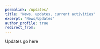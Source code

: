 ```yaml
---
permalink: /updates/
title: "News, updates, current activities"
excerpt: "News/Updates"
author_profile: true
redirect_from: 
---
```


Updates go here
